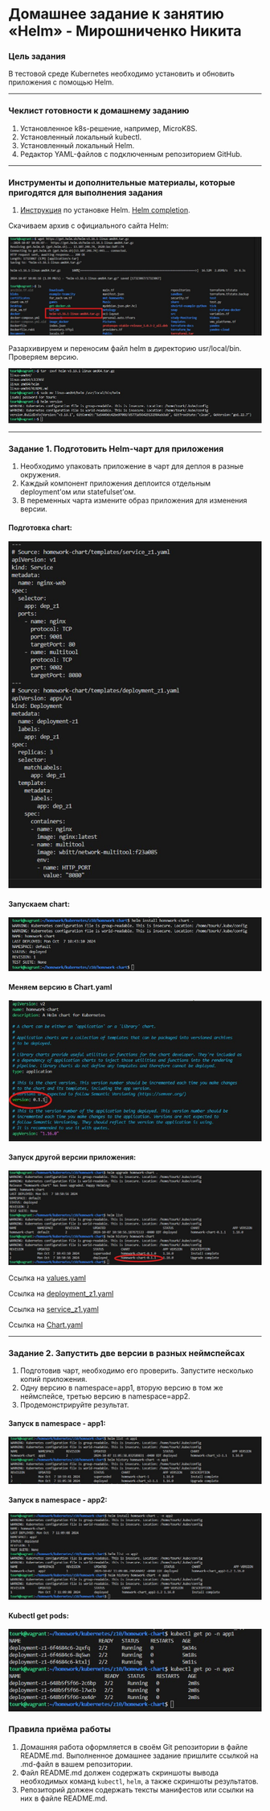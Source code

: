 # Домашнее задание к занятию «Helm» - Мирошниченко Никита

### Цель задания

В тестовой среде Kubernetes необходимо установить и обновить приложения с помощью Helm.

------

### Чеклист готовности к домашнему заданию

1. Установленное k8s-решение, например, MicroK8S.
2. Установленный локальный kubectl.
3. Установленный локальный Helm.
4. Редактор YAML-файлов с подключенным репозиторием GitHub.

------

### Инструменты и дополнительные материалы, которые пригодятся для выполнения задания

1. [Инструкция](https://helm.sh/docs/intro/install/) по установке Helm. [Helm completion](https://helm.sh/docs/helm/helm_completion/).

Скачиваем архив с официального сайта Helm:

![Скриншот](https://github.com/Tourker/Git_HW/blob/main/HW_Kubernetes/img/10/z0_dowload_helm.jpg)

Разархивируем и переносим файл helm в директорию usr/local/bin. Проверяем версию.

![Скриншот](https://github.com/Tourker/Git_HW/blob/main/HW_Kubernetes/img/10/z0_install_helm.jpg)

------

### Задание 1. Подготовить Helm-чарт для приложения

1. Необходимо упаковать приложение в чарт для деплоя в разные окружения.
2. Каждый компонент приложения деплоится отдельным deployment’ом или statefulset’ом.
3. В переменных чарта измените образ приложения для изменения версии.

#### Подготовка chart:

![Скриншот](https://github.com/Tourker/Git_HW/blob/main/HW_Kubernetes/img/10/z1_1.jpg)

#### Запускаем chart:

![Скриншот](https://github.com/Tourker/Git_HW/blob/main/HW_Kubernetes/img/10/z1_2.jpg)

#### Меняем версию в Chart.yaml

![Скриншот](https://github.com/Tourker/Git_HW/blob/main/HW_Kubernetes/img/10/z1_3.jpg)

#### Запуск другой версии приложения:

![Скриншот](https://github.com/Tourker/Git_HW/blob/main/HW_Kubernetes/img/10/z1_4.jpg)

Ссылка на [values.yaml]()

Ссылка на [deployment_z1.yaml]()

Ссылка на [service_z1.yaml]()

Ссылка на [Chart.yaml]()

------
### Задание 2. Запустить две версии в разных неймспейсах

1. Подготовив чарт, необходимо его проверить. Запуститe несколько копий приложения.
2. Одну версию в namespace=app1, вторую версию в том же неймспейсе, третью версию в namespace=app2.
3. Продемонстрируйте результат.

#### Запуск в namespace - app1:

![Скриншот](https://github.com/Tourker/Git_HW/blob/main/HW_Kubernetes/img/10/z2_1.jpg)

#### Запуск в namespace - app2:

![Скриншот](https://github.com/Tourker/Git_HW/blob/main/HW_Kubernetes/img/10/z2_2.jpg)

#### Kubectl get pods:

![Скриншот](https://github.com/Tourker/Git_HW/blob/main/HW_Kubernetes/img/10/z2_3.jpg)


### Правила приёма работы

1. Домашняя работа оформляется в своём Git репозитории в файле README.md. Выполненное домашнее задание пришлите ссылкой на .md-файл в вашем репозитории.
2. Файл README.md должен содержать скриншоты вывода необходимых команд `kubectl`, `helm`, а также скриншоты результатов.
3. Репозиторий должен содержать тексты манифестов или ссылки на них в файле README.md.